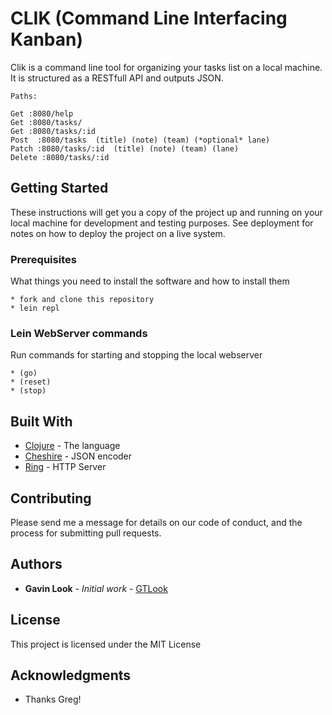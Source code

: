 # CLIK (Command Line Interfacing Kanban)

Clik is a command line tool for organizing your tasks list on a local machine. It is structured as a RESTfull API and outputs JSON.  

```shell
Paths:

Get :8080/help
Get :8080/tasks/
Get :8080/tasks/:id
Post  :8080/tasks  (title) (note) (team) (*optional* lane)
Patch :8080/tasks/:id  (title) (note) (team) (lane)
Delete :8080/tasks/:id
```

## Getting Started

These instructions will get you a copy of the project up and running on your local machine for development and testing purposes. See deployment for notes on how to deploy the project on a live system.

### Prerequisites

What things you need to install the software and how to install them

```shell
* fork and clone this repository
* lein repl
```

### Lein WebServer commands

Run commands for starting and stopping the local webserver

```shell
* (go)
* (reset)
* (stop)
```

## Built With

-   [Clojure](https://clojure.org/) - The language
-   [Cheshire](https://github.com/dakrone/cheshire) - JSON encoder
-   [Ring](https://github.com/ring-clojure) - HTTP Server

## Contributing

Please send me a message for details on our code of conduct, and the process for submitting pull requests.

## Authors

-   **Gavin Look** - _Initial work_ - [GTLook](https://github.com/GTLook/)

## License

This project is licensed under the MIT License

## Acknowledgments

* Thanks Greg!
